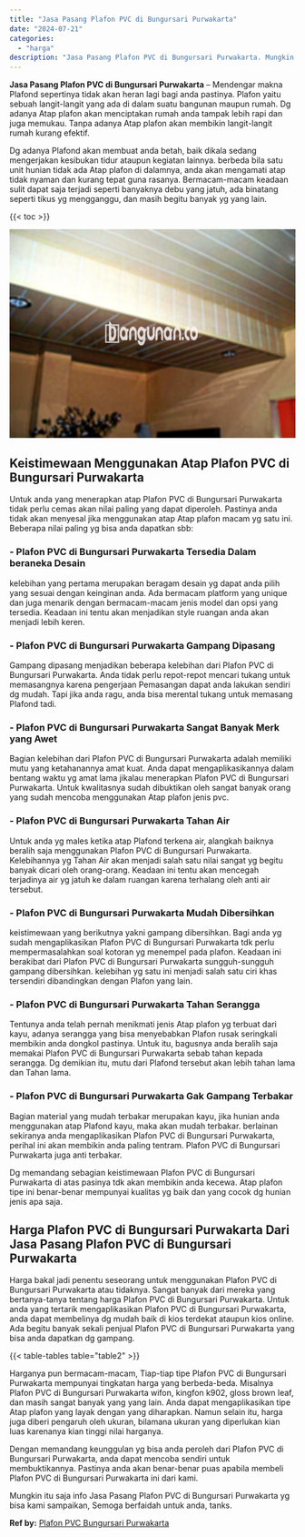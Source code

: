 ```yaml
---
title: "Jasa Pasang Plafon PVC di Bungursari Purwakarta"
date: "2024-07-21"
categories: 
  - "harga"
description: "Jasa Pasang Plafon PVC di Bungursari Purwakarta. Mungkin itu saja info Jasa Pasang Plafon PVC di Bungursari Purwakarta yg bisa kami sampaikan, Semoga berfaid..."
---
```


**Jasa Pasang Plafon PVC di Bungursari Purwakarta** – Mendengar makna Plafond sepertinya tidak akan heran lagi bagi anda pastinya. Plafon yaitu sebuah langit-langit yang ada di dalam suatu bangunan maupun rumah. Dg adanya Atap plafon akan menciptakan rumah anda tampak lebih rapi dan juga memukau. Tanpa adanya Atap plafon akan membikin langit-langit rumah kurang efektif.

Dg adanya Plafond akan membuat anda betah, baik dikala sedang mengerjakan kesibukan tidur ataupun kegiatan lainnya. berbeda bila satu unit hunian tidak ada Atap plafon di dalamnya, anda akan mengamati atap tidak nyaman dan kurang tepat guna rasanya. Bermacam-macam keadaan sulit dapat saja terjadi seperti banyaknya debu yang jatuh, ada binatang seperti tikus yg mengganggu, dan masih begitu banyak yg yang lain.

{{< toc >}}

![Jasa Pasang Plafon PVC di Bungursari Purwakarta](/images/flafond-pvc-murah06.png)

## Keistimewaan Menggunakan Atap Plafon PVC di Bungursari Purwakarta

Untuk anda yang menerapkan atap Plafon PVC di Bungursari Purwakarta tidak perlu cemas akan nilai paling yang dapat diperoleh. Pastinya anda tidak akan menyesal jika menggunakan atap Atap plafon macam yg satu ini. Beberapa nilai paling yg bisa anda dapatkan sbb:

### \- Plafon PVC di Bungursari Purwakarta Tersedia Dalam beraneka Desain

kelebihan yang pertama merupakan beragam desain yg dapat anda pilih yang sesuai dengan keinginan anda. Ada bermacam platform yang unique dan juga menarik dengan bermacam-macam jenis model dan opsi yang tersedia. Keadaan ini tentu akan menjadikan style ruangan anda akan menjadi lebih keren.

### \- Plafon PVC di Bungursari Purwakarta Gampang Dipasang

Gampang dipasang menjadikan beberapa kelebihan dari Plafon PVC di Bungursari Purwakarta. Anda tidak perlu repot-repot mencari tukang untuk memasangnya karena pengerjaan Pemasangan dapat anda lakukan sendiri dg mudah. Tapi jika anda ragu, anda bisa merental tukang untuk memasang Plafond tadi.

### \- Plafon PVC di Bungursari Purwakarta Sangat Banyak Merk yang Awet

Bagian kelebihan dari Plafon PVC di Bungursari Purwakarta adalah memiliki mutu yang ketahanannya amat kuat. Anda dapat mengaplikasikannya dalam bentang waktu yg amat lama jikalau menerapkan Plafon PVC di Bungursari Purwakarta. Untuk kwalitasnya sudah dibuktikan oleh sangat banyak orang yang sudah mencoba menggunakan Atap plafon jenis pvc.

### \- Plafon PVC di Bungursari Purwakarta Tahan Air

Untuk anda yg males ketika atap Plafond terkena air, alangkah baiknya beralih saja menggunakan Plafon PVC di Bungursari Purwakarta. Kelebihannya yg Tahan Air akan menjadi salah satu nilai sangat yg begitu banyak dicari oleh orang-orang. Keadaan ini tentu akan mencegah terjadinya air yg jatuh ke dalam ruangan karena terhalang oleh anti air tersebut.

### \- Plafon PVC di Bungursari Purwakarta Mudah Dibersihkan

keistimewaan yang berikutnya yakni gampang dibersihkan. Bagi anda yg sudah mengaplikasikan Plafon PVC di Bungursari Purwakarta tdk perlu mempermasalahkan soal kotoran yg menempel pada plafon. Keadaan ini berakibat dari Plafon PVC di Bungursari Purwakarta sungguh-sungguh gampang dibersihkan. kelebihan yg satu ini menjadi salah satu ciri khas tersendiri dibandingkan dengan Plafon yang lain.

### \- Plafon PVC di Bungursari Purwakarta Tahan Serangga

Tentunya anda telah pernah menikmati jenis Atap plafon yg terbuat dari kayu, adanya serangga yang bisa menyebabkan Plafon rusak seringkali membikin anda dongkol pastinya. Untuk itu, bagusnya anda beralih saja memakai Plafon PVC di Bungursari Purwakarta sebab tahan kepada serangga. Dg demikian itu, mutu dari Plafond tersebut akan lebih tahan lama dan Tahan lama.

### \- Plafon PVC di Bungursari Purwakarta Gak Gampang Terbakar

Bagian material yang mudah terbakar merupakan kayu, jika hunian anda menggunakan atap Plafond kayu, maka akan mudah terbakar. berlainan sekiranya anda mengaplikasikan Plafon PVC di Bungursari Purwakarta, perihal ini akan membikin anda paling tentram. Plafon PVC di Bungursari Purwakarta juga anti terbakar.

Dg memandang sebagian keistimewaan Plafon PVC di Bungursari Purwakarta di atas pasinya tdk akan membikin anda kecewa. Atap plafon tipe ini benar-benar mempunyai kualitas yg baik dan yang cocok dg hunian jenis apa saja.

## Harga Plafon PVC di Bungursari Purwakarta Dari Jasa Pasang Plafon PVC di Bungursari Purwakarta

Harga bakal jadi penentu seseorang untuk menggunakan Plafon PVC di Bungursari Purwakarta atau tidaknya. Sangat banyak dari mereka yang bertanya-tanya tentang harga Plafon PVC di Bungursari Purwakarta. Untuk anda yang tertarik mengaplikasikan Plafon PVC di Bungursari Purwakarta, anda dapat membelinya dg mudah baik di kios terdekat ataupun kios online. Ada begitu banyak sekali penjual Plafon PVC di Bungursari Purwakarta yang bisa anda dapatkan dg gampang.

{{< table-tables table="table2" >}}

Harganya pun bermacam-macam, Tiap-tiap tipe Plafon PVC di Bungursari Purwakarta mempunyai tingkatan harga yang berbeda-beda. Misalnya Plafon PVC di Bungursari Purwakarta wifon, kingfon k902, gloss brown leaf, dan masih sangat banyak yang yang lain. Anda dapat mengaplikasikan tipe Atap plafon yang layak dengan yang diharapkan. Namun selain itu, harga juga diberi pengaruh oleh ukuran, bilamana ukuran yang diperlukan kian luas karenanya kian tinggi nilai harganya.

Dengan memandang keunggulan yg bisa anda peroleh dari Plafon PVC di Bungursari Purwakarta, anda dapat mencoba sendiri untuk membuktikannya. Pastinya anda akan benar-benar puas apabila membeli Plafon PVC di Bungursari Purwakarta ini dari kami.

Mungkin itu saja info Jasa Pasang Plafon PVC di Bungursari Purwakarta yg bisa kami sampaikan, Semoga berfaidah untuk anda, tanks.

**Ref by:** [Plafon PVC Bungursari Purwakarta](https://id.wikipedia.org/wiki/Plafon)
